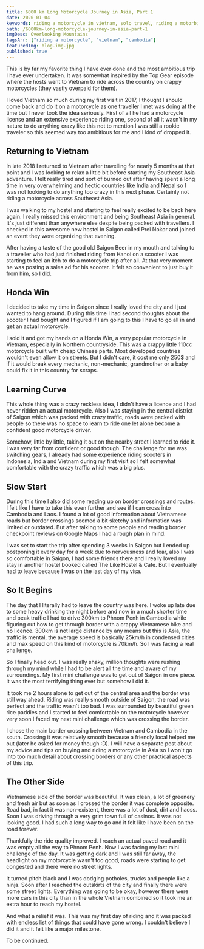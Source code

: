 ```yaml
---
title: 6000 km Long Motorcycle Journey in Asia, Part 1
date: 2020-01-04
keywords: riding a motorcycle in vietnam, solo travel, riding a motorbike in vietnam, riding a motorbike in asia, honda win, riding honda win in vietnam, crossing border vietnam
path: /6000km-long-motorcycle-journey-in-asia-part-1
imgDesc: Overlooking Mountains
tagsArr: ["riding a motorcycle", "vietnam", "cambodia"]
featuredImg: blog-img.jpg
published: true
---
```


This is by far my favorite thing I have ever done and the most ambitious trip I have ever undertaken. It was somewhat inspired by the Top Gear episode where the hosts went to Vietnam to ride across the country on crappy motorcycles (they vastly overpaid for them).

I loved Vietnam so much during my first visit in 2017, I thought I should come back and do it on a motorcycle as one traveller I met was doing at the time but I never took the idea seriously. First of all he had a motorcycle license and an extensive experience riding one, second of all it wasn't in my nature to do anything crazy like this not to mention I was still a rookie traveler so this seemed way too ambitious for me and I kind of dropped it.

## Returning to Vietnam

In late 2018 I returned to Vietnam after travelling for nearly 5 months at that point and I was looking to relax a little bit before starting my Southeast Asia adventure. I felt really tired and sort of burned out after having spent a long time in very overwhelming and hectic countries like India and Nepal so I was not looking to do anything too crazy in this next phase. Certainly not riding a motorcycle across Southeast Asia.

I was walking to my hostel and starting to feel really excited to be back here again. I really missed this environment and being Southeast Asia in general. It's just different than anywhere else despite being packed with travellers. I checked in this awesome new hostel in Saigon called Prei Nokor and joined an event they were organizing that evening.

After having a taste of the good old Saigon Beer in my mouth and talking to a traveller who had just finished riding from Hanoi on a scooter I was starting to feel an itch to do a motorcycle trip after all. At that very moment he was posting a sales ad for his scooter. It felt so convenient to just buy it from him, so I did.

## Honda Win

I decided to take my time in Saigon since I really loved the city and I just wanted to hang around. During this time I had second thoughts about the scooter I had bought and I figured if I am going to this I have to go all in and get an actual motorcycle.

I sold it and got my hands on a Honda Win, a very popular motorcycle in Vietnam, especially in Northern countryside. This was a crappy little 110cc motorcycle built with cheap Chinese parts. Most developed countries wouldn't even allow it on streets. But I didn't care, it cost me only 250$ and if it would break every mechanic, non-mechanic, grandmother or a baby could fix it in this country for scraps.

## Learning Curve

This whole thing was a crazy reckless idea, I didn't have a licence and I had never ridden an actual motorcycle. Also I was staying in the central district of Saigon which was packed with crazy traffic, roads were packed with people so there was no space to learn to ride one let alone become a confident good motorcycle driver.

Somehow, little by little, taking it out on the nearby street I learned to ride it. I was very far from confident or good though. The challenge for me was switching gears, I already had some experience riding scooters in Indonesia, India and Vietnam during my first visit so I felt somewhat comfortable with the crazy traffic which was a big plus.

## Slow Start

During this time I also did some reading up on border crossings and routes. I felt like I have to take this even further and see if I can cross into Cambodia and Laos. I found a lot of good information about Vietnamese roads but border crossings seemed a bit sketchy and information was limited or outdated. But after talking to some people and reading border checkpoint reviews on Google Maps I had a rough plan in mind.

I was set to start the trip after spending 3 weeks in Saigon but I ended up postponing it every day for a week due to nervousness and fear, also I was so comfortable in Saigon, I had some friends there and I really loved my stay in another hostel booked called The Like Hostel & Cafe. But I eventually had to leave because I was on the last day of my visa.

## So It Begins

The day that I literally had to leave the country was here. I woke up late due to some heavy drinking the night before and now in a much shorter time and peak traffic I had to drive 300km to Phnom Penh in Cambodia while figuring out how to get through border with a crappy Vietnamese bike and no licence. 300km is not large distance by any means but this is Asia, the traffic is mental, the average speed is basically 25km/h in condensed cities and max speed on this kind of motorcycle is 70km/h. So I was facing a real challenge.

So I finally head out. I was really shaky, million thoughts were rushing through my mind while I had to be alert all the time and aware of my surroundings. My first mini challenge was to get out of Saigon in one piece. It was the most terrifying thing ever but somehow I did it.

It took me 2 hours alone to get out of the central area and the border was still way ahead. Riding was really smooth outside of Saigon, the road was perfect and the traffic wasn't too bad. I was surrounded by beautiful green rice paddies and I started to feel comfortable on the motorcycle however very soon I faced my next mini challenge which was crossing the border.

I chose the main border crossing between Vietnam and Cambodia in the south. Crossing it was relatively smooth because a friendly local helped me out (later he asked for money though :D). I will have a separate post about my advice and tips on buying and riding a motorcycle in Asia so I won't go into too much detail about crossing borders or any other practical aspects of this trip.

## The Other Side

Vietnamese side of the border was beautiful. It was clean, a lot of greenery and fresh air but as soon as I crossed the border it was complete opposite. Road bad, in fact it was non-existent, there was a lot of dust, dirt and haoss. Soon I was driving through a very grim town full of casinos. It was not looking good. I had such a long way to go and it felt like I have been on the road forever.

Thankfully the ride quality improved. I reach an actual paved road and it was empty all the way to Phnom Penh. Now I was facing my last mini challenge of the day. It was getting dark and I was still far away, the headlight on my motorcycle wasn't too good, roads were starting to get congested and there were no street lights.

It turned pitch black and I was dodging potholes, trucks and people like a ninja. Soon after I reached the outskirts of the city and finally there were some street lights. Everything was going to be okay, however there were more cars in this city than in the whole Vietnam combined so it took me an extra hour to reach my hostel.

And what a relief it was. This was my first day of riding and it was packed with endless list of things that could have gone wrong. I couldn't believe I did it and it felt like a major milestone.

To be continued.
